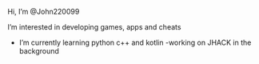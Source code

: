 Hi, I’m @John220099

I’m interested in developing games, apps and cheats

- I’m currently learning python c++ and kotlin 
-working on JHACK in the background
